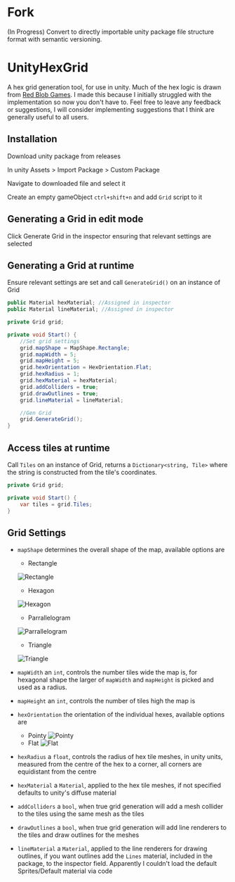 # Fork
(In Progress) Convert to directly importable unity package file structure format with semantic versioning.

# UnityHexGrid
A hex grid generation tool, for use in unity. Much of the hex logic is drawn from [Red Blob Games](http://www.redblobgames.com/grids/hexagons/). I made this because I initially struggled with the implementation so now you don't have to. Feel free to leave any feedback or suggestions, I will consider implementing suggestions that I think are generally useful to all users.

## Installation
Download unity package from releases

In unity Assets > Import Package > Custom Package

Navigate to downloaded file and select it

Create an empty gameObject `ctrl+shift+n` and add `Grid` script to it

## Generating a Grid in edit mode
Click Generate Grid in the inspector ensuring that relevant settings are selected

## Generating a Grid at runtime
Ensure relevant settings are set and call `GenerateGrid()` on an instance of Grid

```cs
public Material hexMaterial; //Assigned in inspector
public Material lineMaterial; //Assigned in inspector

private Grid grid;

private void Start() {
	//Set grid settings
	grid.mapShape = MapShape.Rectangle;
	grid.mapWidth = 5;
	grid.mapHeight = 5;
	grid.hexOrientation = HexOrientation.Flat;
	grid.hexRadius = 1;
	grid.hexMaterial = hexMaterial;
	grid.addColliders = true;
	grid.drawOutlines = true;
	grid.lineMaterial = lineMaterial;

	//Gen Grid
	grid.GenerateGrid();
}
```

## Access tiles at runtime

Call `Tiles` on an instance of Grid, returns a `Dictionary<string, Tile>` where the string is constructed from the tile's coordinates.

```cs
private Grid grid;

private void Start() {
	var tiles = grid.Tiles;
}

```

## Grid Settings
* `mapShape` determines the overall shape of the map, available options are
  * Rectangle
   
  ![Rectangle](http://i.imgur.com/I5eIjlu.jpg)
  * Hexagon
   
  ![Hexagon](http://i.imgur.com/pvCvkuT.jpg)
  * Parrallelogram
   
  ![Parrallelogram](http://i.imgur.com/ZtASYn0.jpg)
  * Triangle
  
  ![Triangle](http://i.imgur.com/uOEkZKF.jpg)
* `mapWidth` an `int`, controls the number tiles wide the map is, for hexagonal shape the larger of `mapWidth` and `mapHeight` is picked and used as a radius. 
* `mapHeight` an `int`, controls the number of tiles high the map is
* `hexOrientation` the orientation of the individual hexes, available options are
    * Pointy
  ![Pointy](http://i.imgur.com/CGWnE1M.jpg)
    * Flat
  ![Flat](http://i.imgur.com/es0TKVS.jpg)
* `hexRadius` a `float`, controls the radius of hex tile meshes, in unity units, measured from the centre of the hex to a corner, all corners are equidistant from the centre
* `hexMaterial` a `Material`, applied to the hex tile meshes, if not specified defaults to unity's diffuse material
* `addColliders` a `bool`, when true grid generation will add a mesh collider to the tiles using the same mesh as the tiles
* `drawOutlines` a `bool`, when true grid generation will add line renderers to the tiles and draw outlines for the meshes
* `lineMaterial` a `Material`, applied to the line renderers for drawing outlines, if you want outlines add the `Lines` material, included in the package, to the inspector field. Apparently I couldn't load the default Sprites/Default material via code

